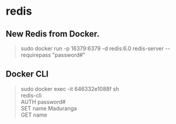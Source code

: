 # redis

 ## New Redis from Docker.
 > sudo docker run -p 16379:6379 -d redis:6.0 redis-server --requirepass "password#"
 
 ## Docker CLI
 > sudo docker exec -it 646332e1088f sh  
 > redis-cli  
 > AUTH password#  
 > SET name Maduranga  
 > GET name  

 
 

